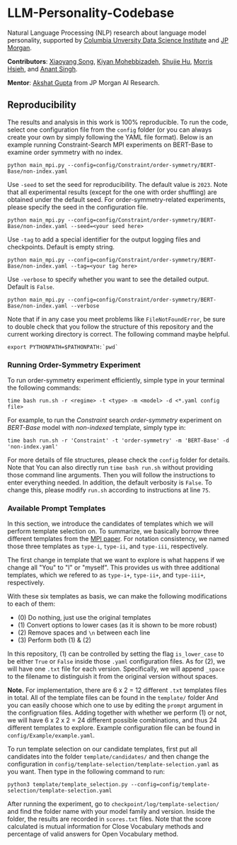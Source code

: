# LLM-Personality-Codebase

Natural Language Processing (NLP) research about language model personality, supported by [Columbia Unversity Data Science Institute](https://datascience.columbia.edu/) and [JP Morgan](https://www.jpmorgan.com/global).

**Contributors**: [Xiaoyang Song](https://github.com/Xiaoyang-Song), [Kiyan Mohebbizadeh](https://github.com/kmohebbizadeh), [Shujie Hu](https://github.com/tracyhsj), [Morris Hsieh](https://github.com/MorrisHsieh3059), and [Anant Singh](https://github.com/95anantsingh).

**Mentor**: [Akshat Gupta](https://scholar.google.com/citations?user=v80j6o0AAAAJ&hl=en) from JP Morgan AI Research.

## Reproducibility

The results and analysis in this work is 100% reproducible. To run the code, select one configuration file from the `config` folder (or you can always create your own by simply following the YAML file format). Below is an example running Constraint-Search MPI experiments on BERT-Base to examine order symmetry with no index.

```
python main_mpi.py --config=config/Constraint/order-symmetry/BERT-Base/non-index.yaml
```

Use `-seed` to set the seed for reproducibility. The default value is `2023`. Note that all experimental results (except for the one with order shuffling) are obtained under the default seed. For order-symmetry-related experiments, please specify the seed in the configuration file.

```
python main_mpi.py --config=config/Constraint/order-symmetry/BERT-Base/non-index.yaml --seed=<your seed here>
```

Use `-tag` to add a special identifier for the output logging files and checkpoints. Default is empty string.

```
python main_mpi.py --config=config/Constraint/order-symmetry/BERT-Base/non-index.yaml --tag=<your tag here>
```

Use `-verbose` to specify whether you want to see the detailed output. Default is `False`.

```
python main_mpi.py --config=config/Constraint/order-symmetry/BERT-Base/non-index.yaml --verbose
```

Note that if in any case you meet problems like `FileNotFoundError`, be sure to double check that you follow the structure of this repository and the current working directory is correct. The following command maybe helpful.

```
export PYTHONPATH=$PATHONPATH:`pwd`
```

### Running Order-Symmetry Experiment

To run order-symmetry experiment efficiently, simple type in your terminal the following commands:

```
time bash run.sh -r <regime> -t <type> -m <model> -d <*.yaml config file>
```

For example, to run the _Constraint_ search _order-symmetry_ experiment on _BERT-Base_ model with _non-indexed_ template, simply type in:

```
time bash run.sh -r 'Constraint' -t 'order-symmetry' -m 'BERT-Base' -d 'non-index.yaml'
```

For more details of file structures, please check the `config` folder for details. Note that You can also directly run `time bash run.sh` without providing those command line arguments. Then you will follow the instructions to enter everything needed. In addition, the default verbosity is `False`. To change this, please modify `run.sh` according to instructions at line `75`.

### Available Prompt Templates

In this section, we introduce the candidates of templates which we will perform template selection on. To summarize, we basically borrow three different templates from the [MPI paper](https://arxiv.org/abs/2206.07550). For notation consistency, we named those three templates as `type-i`, `type-ii`, and `type-iii`, respectively.

The first change in template that we want to explore is what happens if we change all "You" to "I" or "myself". This provides us with three additional templates, which we refered to as `type-i+`, `type-ii+`, and `type-iii+`, respectively.

With these six templates as basis, we can make the following modifications to each of them:

- (0) Do nothing, just use the original templates
- (1) Convert options to lower cases (as it is shown to be more robust)
- (2) Remove spaces and `\n` between each line
- (3) Perform both (1) & (2)

In this repository, (1) can be controlled by setting the flag `is_lower_case` to be either `True` or `False` inside those `.yaml` configuration files. As for (2), we will have one `.txt` file for each version. Specifically, we will append `_space` to the filename to distinguish it from the original version without spaces.

**Note.** For implementation, there are 6 x 2 = 12 different `.txt` templates files in total. All of the template files can be found in the `template/` folder And you can easily choose which one to use by editing the `prompt` argument in the configruation files. Adding together with whether we perform (1) or not, we will have 6 x 2 x 2 = 24 different possible combinations, and thus 24 different templates to explore. Example configuration file can be found in `config/Example/example.yaml`.

To run template selection on our candidate templates, first put all candidates into the folder `template/candidates/` and then change the configuration in `config/template-selection/template-selection.yaml` as you want. Then type in the following command to run:

```
python3 template/template_selection.py --config=config/template-selection/template-selection.yaml
```

After running the experiment, go to `checkpoint/log/template-selection/` and find the folder name with your model family and version. Inside the folder, the results are recorded in `scores.txt` files. Note that the score calculated is mutual information for Close Vocabulary methods and percentage of valid answers for Open Vocabulary method.
